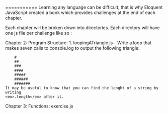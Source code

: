 <!-- Eloquent-JS -->
===========
Learning any language can be difficult, that is why Eloquent JavaScript created a book which provides challenges at the end of each chapter.

Each chapter will be broken down into directories. Each directory will have one js file per challenge like so :

Chapter 2: Program Structure:
	1. loopingATriangle.js
		- Write a loop that makes seven calls to console.log to output the following triangle:
		
		#
		##
		###
		####
		#####
		######
		#######
	It may be useful to know that you can find the lenght of a string by writing
	<em>.length</em> after it. 
Chapter 3: Functions:
	exercise.js